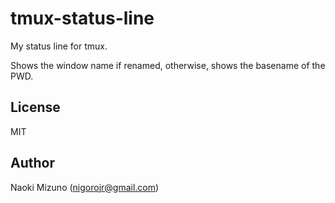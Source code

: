 # tmux-status-line

My status line for tmux.

Shows the window name if renamed, otherwise, shows the basename of the PWD.


## License

MIT

## Author

Naoki Mizuno (nigorojr@gmail.com)
